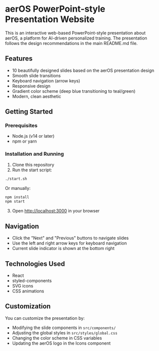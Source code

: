 # aerOS PowerPoint-style Presentation Website

This is an interactive web-based PowerPoint-style presentation about aerOS, a platform for AI-driven personalized training. The presentation follows the design recommendations in the main README.md file.

## Features

- 10 beautifully designed slides based on the aerOS presentation design
- Smooth slide transitions
- Keyboard navigation (arrow keys)
- Responsive design
- Gradient color scheme (deep blue transitioning to teal/green)
- Modern, clean aesthetic

## Getting Started

### Prerequisites

- Node.js (v14 or later)
- npm or yarn

### Installation and Running

1. Clone this repository
2. Run the start script:

```bash
./start.sh
```

Or manually:

```bash
npm install
npm start
```

3. Open [http://localhost:3000](http://localhost:3000) in your browser

## Navigation

- Click the "Next" and "Previous" buttons to navigate slides
- Use the left and right arrow keys for keyboard navigation
- Current slide indicator is shown at the bottom right

## Technologies Used

- React
- styled-components
- SVG icons
- CSS animations

## Customization

You can customize the presentation by:
- Modifying the slide components in `src/components/`
- Adjusting the global styles in `src/styles/global.css`
- Changing the color scheme in CSS variables
- Updating the aerOS logo in the Icons component 